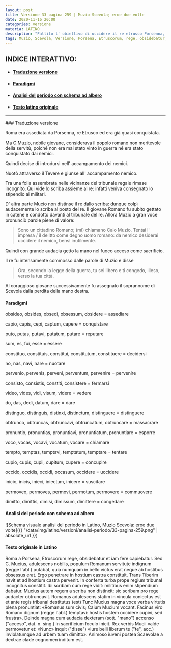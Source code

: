 ```yaml
---
layout: post
title: Versione 33 pagina 259 | Muzio Scevola; eroe due volte
date: 2020-11-16 20:00
categories: versione
materia: LATINO
description: "Fallito l' obiettivo di uccidere il re etrusco Porsenna, che assedia Roma, il giovane Muzio guadagna l' ammirazione del nemico per il coraggio con cui punisce se stesso per l' errore commesso. Versione proveniente dal libro Il mio Latino."
tags: Muzio, Scevola, Versione, Porsena, Etruscorum, rege, obsidebatur, fere, capiebatur
---
```


<div class="nottoprint" markdown="1">

## INDICE INTERATTIVO:
* #### [Traduzione versione](#tra)
* #### [Paradigmi](#par)
* #### [Analisi del periodo con schema ad albero](#ap)
* #### [Testo latino originale](#tlo)

---

</div>
### Traduzione versione <a name="tra"></a>

Roma era assediata da Porsenna, re Etrusco ed era già quasi conquistata. 

Ma C.Muzio, nobile giovane, considerava il popolo romano non meritevole della servitù, poiché non era mai stato vinto in guerra né era stato conquistato dai nemici. 

Quindi decise di introdursi nell' accampamento dei nemici.

Nuotò attraverso il Tevere e giunse all' accampamento nemico. 

Tra una folla assembrata nelle vicinanze del tribunale regale rimase incognito. 
Qui vide lo scriba assieme al re: infatti veniva consegnato lo stipendio ai militari.

D' altra parte Mucio non distinse il re dallo scriba: dunque colpì audacemente lo scriba al posto del re. Il giovane Romano fu subito gettato in catene e condotto davanti al tribunale del re. Allora Muzio a gran voce pronunciò parole piene di valore:

> Sono un cittadino Romano; (mi) chiamano Caio Muzio. Tentai l' impresa / il delitto come degno uomo romano: da nemico desiderai uccidere il nemico, bensì inutilmente. 

Quindi con grande audacia getto la mano nel fuoco acceso come sacrificio.

Il re fu intensamente commosso dalle parole di Muzio e disse 

> Ora, secondo la legge della guerra, tu sei libero e ti congedo, illeso, verso la tua città.

Al coraggioso giovane successivamente fu assegnato il soprannome di Scevola dalla perdita della mano destra.


#### Paradigmi<a name="par"></a>

obsideo, obsides, obsedi, obsessum, obsidere = assediare

capio, capis, cepi, captum, capere = conquistare

puto, putas, putavi, putatum, putare = reputare

sum, es, fui, esse = essere

constituo, constituis, constitui, constitutum, constituere = decidersi

no, nas, navi, nare = nuotare

pervenio, pervenis, perveni, perventum, pervenire = pervenire

consisto, consistis, constiti, consistere = fermarsi

video, vides, vidi, visum, videre = vedere

do, das, dedi, datum, dare = dare

distinguo, distinguis, distinxi, distinctum, distinguere = distinguere

obtrunco, obtruncas, obtruncavi, obtruncatum, obtruncare = massacrare

pronuntio, pronuntias, pronuntiavi, pronuntiatum, pronuntiare = esporre

voco, vocas, vocavi, vocatum, vocare = chiamare

tempto, temptas, temptavi, temptatum, temptare = tentare

cupio, cupis, cupii, cupitum, cupere = concupire

occido, occidis, occidi, occasum, occidere = uccidere

inicio, inicis, inieci, iniectum, inicere = suscitare

permoveo, permoves, permovi, permotum, permovere = commuovere

dimitto, dimittis, dimisi, dimissum, dimittere = congedare

#### Analisi del periodo con schema ad albero<a name="ap"></a>

![Schema visuale analisi del periodo in Latino, Muzio Scevola: eroe due volte]({{ "/data/img/latino/versioni/analisi-periodo/33-pagina-259.png" | absolute_url }})

#### Testo originale in Latino<a name="tlo"></a>

Roma a Porsena, Etruscorum rege, obsidebatur et iam fere capiebatur. Sed C. Mucius, adulescens nobilis, populum Romanum servitute indignum (regge l'abl.) putabat, quia numquam in bello victus erat neque ab hostibus obsessus erat. Ergo penetrare in hostium castra constituit. Trans Tiberim navit et ad hostium castra pervenit. In conferta turba prope regium tribunal incognitus constitit. Ibi scribam cum rege vidit: militibus enim stipendium dabatur. Mucius autem regem a scriba non distinxit: sic scribam pro rege audacter obtruncavit. Romanus adulescens statim in vincula coniectus est et ante regis tribunal destitutus (est) Tunc Mucius magna voce verba virtutis plena pronuntiat: «Romanus sum civis; Caium Mucium vocant. Facinus viro Romano dignum (regge l'abl.) temptavi: hostis hostem occidere cupivi, sed frustra». Deinde magna cum audacia dexteram (sott. "mano") accenso ("acceso", dat. n. sing.) in sacrificium foculo inicit. Rex verbis Mucii valde permovetur et: «Nunc» inquit ("disse") «iure belli liberum te ("te", acc.) inviolatumque ad urbem tuam dimitto». Animoso iuveni postea Scaevolae a dextrae clade cognomen inditum est.
